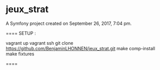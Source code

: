jeux_strat
====

A Symfony project created on September 26, 2017, 7:04 pm.

====
SETUP : 

vagrant up
vagrant ssh
git clone https://github.com/BenjaminLHONNEN/jeux_strat.git
make comp-install
make fixtures

====
